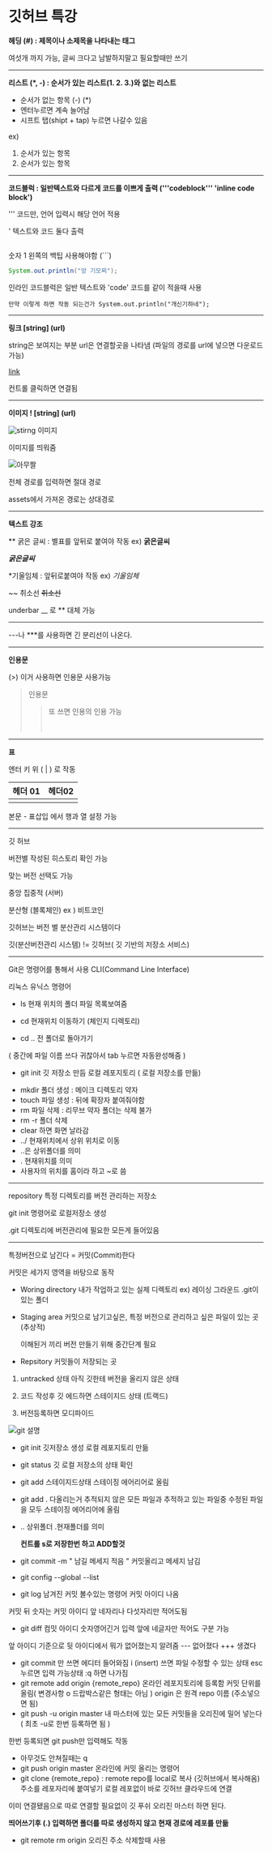 # 깃허브 특강 





 **헤딩 (#) : 제목이나 소제목을 나타내는 태그**

여섯개 까지 가능, 글씨 크다고 남발하지말고 필요할때만 쓰기 

---





**리스트  (*, -) : 순서가 있는 리스트(1. 2. 3.)와 없는 리스트**

- 순서가 없는 항목 (-) (*)
- 엔터누르면 계속 늘어남 
- 시프트 탭(shipt + tap) 누르면 나갈수 있음 

ex)

1. 순서가 있는 항목 
2. 순서가 있는 항목 

---







**코드블럭 : 일반텍스트와 다르게 코드를 이쁘게 출력 ('''codeblock''' 'inline code block')**

''' 코드만, 언어 입력시 해당 언어 적용

 ' 텍스트와 코드 둘다 출력 



``` 자바나 파이썬 영어 입력시 프로그램 언어까지 지정가능 

```

숫자 1 왼쪽의 백팁 사용해야함 (```) 

```java
System.out.println("앙 기모찌");
```

인라인 코드블럭은 일반 텍스트와 'code' 코드를 같이 적을때 사용 

`만약 이렇게 하면 작동 되는건가 System.out.println("개신기하네");`

---







**링크 [string] (url)**

string은 보여지는 부분 url은 연결할곳을 나타냄 (파일의 경로를 url에 넣으면 다운로드 가능)

[link](http://asq.kr/xNbyWt)

컨트롤 클릭하면 연결됨 

---



**이미지 ! [string] (url)**

![stirng](C:/Users/hk/Desktop/cording/markdown/img_url) 이미지 

이미지를 띄워줌 

![아무짤](%EA%B9%83%ED%97%88%EB%B8%8C%20%ED%8A%B9%EA%B0%95.assets/h5pptShNH7y5JjqbvDMUsV-970-80.jpg.webp)





전체 경로를 입력하면 절대 경로 

assets에서 가져온 경로는 상대경로 

---





**텍스트 강조** 





** 굵은 글씨  : 별표를 앞뒤로 붙여야 작동  ex)  **굵은글씨** 

___굵은글씨___

*기울임체 : 앞뒤로붙여야 작동 ex)  *기울임체*

~~ 취소선  ~~취소선~~

underbar __ 로 ** 대체 가능 



---





---나 ***를 사용하면 긴 분리선이 나온다.  

---





**인용문**



(>) 이거 사용하면 인용문 사용가능 

> 인용문 
>
> > 또 쓰면 인용의 인용 가능 
> >
> > ​	

---





**표**

엔터 키 위 ( | ) 로 작동 



| 헤더 01 | 헤더02 |
| :-----: | ------ |
|         |        |

본문 - 표삽입 에서 행과 열 설정 가능 





---

깃 허브 

버전별 작성된 히스토리 확인 가능 

맞는 버전 선택도 가능 

중앙 집중적 (서버)

분산형 (블록체인) ex ) 비트코인 

깃허브는 버전 별 분산관리 시스템이다 

깃(분산버전관리 시스템) != 깃허브( 깃 기반의 저장소 서비스) 

---





Git은 명령어를 통해서 사용 CLI(Command Line Interface)

리눅스 유닉스 명령어 

* ls 현재 위치의 폴더 파일 목록보여줌

* cd 현재위치 이동하기 (체인지 디렉토리)

* cd .. 전 폴더로 돌아가기 

( 중간에 파일 이름 쓰다 귀찮아서 tab 누르면 자동완성해줌 ) 

- git init 깃 저장소 만듬 로컬 레포지토리 ( 로컬 저장소를 만듦)

* mkdir <name> 폴더 생성 : 메이크 디렉토리 약자 
* touch <name> 파일 생성 : 뒤에 확장자 붙여줘야함
* rm <name> 파일 삭제 : 리무브 약자 폴더는 삭제 불가
* rm -r <name> 폴더 삭제 
* clear 하면 화면 날라감 
* ../ 현재위치에서 상위 위치로 이동 
* ..은 상위폴더를 의미 
* . 현재위치를 의미
* 사용자의 위치를 홈이라 하고 ~로 씀 



---



repository 특정 디렉토리를 버전 관리하는 저장소

git init 명령어로 로컬저장소 생성  

.git 디렉토리에 버전관리에 필요한 모든게 들어있음 





---





특정버전으로 남긴다 = 커밋(Commit)한다 

커밋은 세가지 영역을 바탕으로 동작 

* Woring directory 내가 작업하고 있는 실제 디렉토리 ex) 레이싱 그라운드 .git이 있는 폴더  

* Staging area 커밋으로 남기고싶은, 특정 버전으로 관리하고 싶은 파일이 있는 곳 (추상적) 

  이해된거 끼리 버전 만들기 위해 중간단계 필요 

* Repsitory 커밋들이 저장되는 곳 



1. untracked 상태 아직 깃한테 버전을 올리지 않은 상태 

2. 코드 작성후 깃 에드하면 스테이지드 상태 (트랙드)
3. 버전등록하면 모디파이드 

![git 설명](../../../Pictures/capture.PNG)



- git init 깃저장소 생성 로컬 레포지토리 만듦 

- git status 깃 로컬 저장소의 상태 확인

- git add 스테이지드상태 스테이징 에어리어로 올림  

- git add . 다올리는거 추적되지 않은 모든 파일과 추적하고 있는 파일중 수정된 파일을 모두 스테이징 에어리어에 올림 

- .. 상위폴더 .현재폴더를 의미 

  **컨트롤 s로 저장한번 하고 ADD할것**

- git commit -m " 남길 메세지 적음 "   커밋올리고 메세지 남김 

- git config --global --list
- git log 남겨진 커밋 볼수있는 명령어  커밋 아이디 나옴 

커밋 뒤 숫자는 커밋 아이디 앞 네자리나 다섯자리만 적어도됨

- git diff <id> <id> 컴밋 아이디 숫자영어긴거 입력 앞에 네글자만 적어도 구분 가능 

앞 아이디 기준으로 뒷 아이디에서 뭐가 없어졌는지 알려줌 --- 없어졌다 +++ 생겼다

- git commit 만 쓰면 에디터 들어와짐 i (insert) 쓰면 파일 수정할 수 있는 상태 esc 누르면 입력 가능상태 :q 하면 나가짐 
- git remote add origin {remote_repo} 온라인 레포지토리에 등록함 커밋 단위를 올림( 변경사항 o 드랍박스같은 형태는 아님 ) origin 은 원격 repo 이름 (주소넣으면 됨)
- git push -u origin master 내 마스터에 있는 모든 커밋들을 오리진에 밀어 넣는다 ( 최초 -u로 한번 등록하면 됨 )

한번 등록되면 git push만 입력해도 작동

- 아무것도 안쳐질때는 q 
- git push origin master 온라인에 커밋 올리는 명령어 
- git clone {remote_repo} : remote repo를 local로 복사 (깃허브에서 복사해옴) 주소를 레포자리에 붙여넣기 로컬 레포없이 바로 깃허브 클라우드에 연결

이미 연결됐음으로 따로 연결할 필요없이 깃 푸쉬 오리진 마스터 하면 된다.

**띄어쓰기후 (.) 입력하면 폴더를 따로 생성하지 않고 현재 경로에 레포를 만듦** 

- git remote rm origin 오리진 주소 삭제할때 사용











